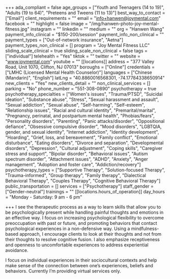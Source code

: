 +++
ada_compliant = false
age_groups = ["Youth and Teenagers (14 to 19)", "Adults (19 to 64)", "Preteens and Tweens (11 to 13)"]
best_way_to_contact = ["Email"]
client_requirements = ""
email = "info+hanwen@joymental.com"
facebook = ""
highlight = false
image = "/img/hanwen-photo-joy-mental-fitness.jpg"
instagram = ""
linkedin = ""
medium = ""
org = "Hanwen Wang"
payment_info_clinical = "$150-200/session"
payment_info_non_clinical = ""
payment_types = ["Out-of-network insurance", "Aetna"]
payment_types_non_clinical = []
program = "Joy Mental Fitness LLC"
sliding_scale_clinical = true
sliding_scale_non_clinical = false
tags = ["individual"]
telehealth = "Yes"
tiktok = ""
twitter = ""
website = "www.joymental.com"
youtube = ""
[[locations]]
address = "377 Valley Road, Unit 1070, Clifton, NJ 07013"
boroughs = ["Online"]
credentials = ["LMHC (Licensed Mental Health Counselor)"]
languages = ["Chinese (Mandarin)", "English"]
latLng = "40.8860016568301, -74.17784338650914"
new_clients = "Yes"
new_clients_detail = ""
non_clinical_services = []
parking = "No"
phone_number = "551-308-0890"
psychotherapy = true
psychotherapy_specialties = ["Women's issues", "Trauma/PTSD", "Suicidal ideation", "Substance abuse", "Stress", "Sexual harassment and assault", "Sexual addiction", "Sexual abuse", "Self-harming", "Self-esteem", "Relationship issues", "Racial and cultural identity", "Premarital/marital", "Pregnancy, perinatal, and postpartum mental health", "Phobias/fears", "Personality disorders", "Parenting", "Panic attacks/disorder", "Oppositional defiance", "Obsessive compulsive disorder", "Mood disorders", "LGBTQIA, gender, and sexual identity", "Internet addiction", "Identity development", "Hoarding", "Grief, loss, and bereavement", "Family conflict", "Emotional disturbance", "Eating disorders", "Divorce and separation", "Developmental disorders", "Depression", "Cultural adjustment", "Coping skills", "Caregiver stress and support", "Bipolar disorder", "Behavioral issues", "Autism spectrum disorder", "Attachment issues", "ADHD", "Anxiety", "Anger management", "Adoption and foster care", "Addiction/recovery"]
psychotherapy_types = ["Supportive Therapy", "Solution-focused Therapy", "Trauma-informed", "Group therapy", "Family therapy", "Dialectical Behavioral Therapy", "Couples Therapy", "Cognitive Behavioral Therapy"]
public_transportation = []
services = ["Psychotherapy"]
staff_gender = ["Gender-neutral"]
trainings = ""
[[locations.hours_of_operation]]
day_hours = "Monday - Saturday: 9 am - 6 pm"

+++
I see the therapeutic process as a way to learn skills that allow you to be psychologically present while handling painful thoughts and emotions in an effective way. I focus on increasing psychological flexibility to overcome preoccupation with past or future, and promoting behaviors that contact psychological experiences in a non-defensive way. Using a mindfulness-based approach, I encourage clients to look at their thoughts and not from their thoughts to resolve cognitive fusion. I also emphasize receptiveness and openness to uncomfortable experiences to address experiential avoidance.  
  
I focus on individual experiences in their sociocultural contexts and help make sense of the connection between one’s experiences, beliefs and behaviors. Currently I’m providing virtual services only.